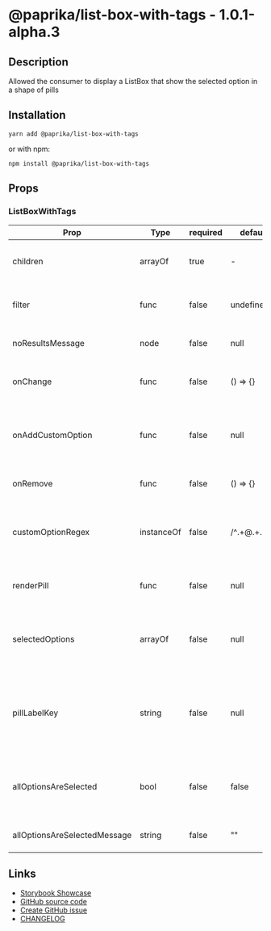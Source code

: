 <!-- start: Autogenerated - do not modify -->

# @paprika/list-box-with-tags - 1.0.1-alpha.3

## Description

Allowed the consumer to display a ListBox that show the selected option in a shape of pills

## Installation

```
yarn add @paprika/list-box-with-tags
```

or with npm:

```
npm install @paprika/list-box-with-tags
```

## Props

### ListBoxWithTags

| Prop                         | Type       | required | default        | Description                                                                                                               |
| ---------------------------- | ---------- | -------- | -------------- | ------------------------------------------------------------------------------------------------------------------------- |
| children                     | arrayOf    | true     | -              | Child of type <ListBox.Option />, <ListBox.Divider />, etc                                                                |
| filter                       | func       | false    | undefined      | filter function for the ListBoxWithTags can be pair with ListBoxWithTags.filter                                           |
| noResultsMessage             | node       | false    | null           | String message to be display when there are not results                                                                   |
| onChange                     | func       | false    | () => {}       | Callback whenever the user change a selection on the ListBoxWithTags                                                      |
| onAddCustomOption            | func       | false    | null           | Callback whenever the user input a new custom option like some@email.com, pass undefined to ignore this behaviour         |
| onRemove                     | func       | false    | () => {}       | Callback once a pill is remove from the Trigger                                                                           |
| customOptionRegex            | instanceOf | false    | /^.+@.+\..+\$/ | Regex that match the input of the user and reports to onAddCustomOption. The default is a basic email regex               |
| renderPill                   | func       | false    | null           | Render prop to override the default Pill style, see example for it's uses.                                                |
| selectedOptions              | arrayOf    | false    | null           | An array of id that helps the ListBoxWithTags to known what elements are selected                                         |
| pillLabelKey                 | string     | false    | null           | Provides an alternative for rendering the Pill label instead of using the default [{label:value}] coming from the og data |
| allOptionsAreSelected        | bool       | false    | false          | When this is true, it will display a message indicating all options are selected on the popover                           |
| allOptionsAreSelectedMessage | string     | false    | ""             | Message to display when all options have been selected                                                                    |

<!-- end: Autogenerated - do not modify -->
<!-- content -->

<!-- eoContent -->

## Links

- [Storybook Showcase](https://paprika.highbond.com/?path=/story/forms-listboxwithtags--showcase)
- [GitHub source code](https://github.com/acl-services/paprika/tree/master/packages/ListBoxWithTags/src)
- [Create GitHub issue](https://github.com/acl-services/paprika/issues/new?label=[]&title=@paprika/list-box-with-tags%20[help]:%20your%20short%20description&body=%0A%23%20Help%20wanted%0A%0A%23%23%20Please%20write%20your%20question.%0A*A%20clear%20and%20concise%20description%20of%20what%20the%20question%20is*%0A%0A%23%23%20Additional%20context%0A*Add%20any%20other%20context%20or%20screenshots%20about%20your%20question%20here.*%0A)
- [CHANGELOG](https://github.com/acl-services/paprika/tree/master/packages/ListBoxWithTags/CHANGELOG.md)
